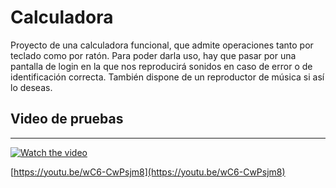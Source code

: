 # Calculadora

Proyecto de una calculadora funcional, que admite operaciones tanto por teclado como por ratón. Para poder darla uso, hay que pasar por una pantalla de login en la que nos reproducirá sonidos en caso de error o de identificación correcta. También dispone de un reproductor de música si así lo deseas.

## Video de pruebas

---
[![Watch the video](https://ibb.co/5G1JBTY)](https://youtu.be/wC6-CwPsjm8)

[https://youtu.be/wC6-CwPsjm8](https://youtu.be/wC6-CwPsjm8)

